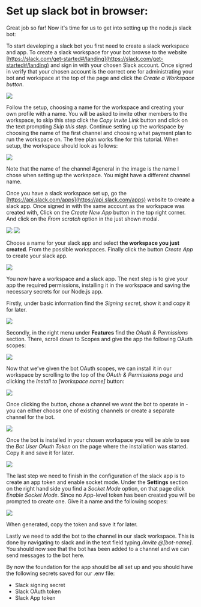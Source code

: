 # Set up slack bot in browser:

Great job so far! Now it's time for us to get into setting up the node.js slack bot:

To start developing a slack bot you first need to create a slack workspace and app. To create a slack workspace for your bot browse to the website [https://slack.com/get-started#/landing](https://slack.com/get-started#/landing) and sign in with your chosen Slack account. Once signed in verify that your chosen account is the correct one for administrating your bot and workspace at the top of the page and click the *Create a Workspace button*.

<img src="../assets/slack_4.1.png">

Follow the setup, choosing a name for the workspace and creating your own profile with a name. You will be asked to invite other members to the workspace, to skip this step click the *Copy Invite Link* button and click on the text prompting *Skip this step*. Continue setting up the workspace by choosing the name of the first channel and choosing what payment plan to run the workspace on. The free plan works fine for this tutorial. When setup, the workspace should look as follows:

<img src="../assets/slack_4.2.png">

Note that the name of the channel #general in the image is the name I chose when setting up the workspace. You might have a different channel name. 

Once you have a slack workspace set up, go the [https://api.slack.com/apps](https://api.slack.com/apps) website to create a slack app. Once signed in with the same account as the workspace was created with, Click on the *Create New App* button in the top right corner. And click on the *From scratch* option in the just shown modal.  

<img src="../assets/slack_4.3.png">
<img src="../assets/slack_4.4.png">

Choose a name for your slack app and select **the workspace you just created**. From the possible workspaces. Finally click the button *Create App* to create your slack app.

<img src="../assets/slack_4.5.png">

You now have a workspace and a slack app. The next step is to give your app the required permissions, installing it in the workspace and saving the necessary secrets for our Node.js app.

Firstly, under basic information find the *Signing secret*, show it and copy it for later.

<img src="../assets/slack_4.6.png">

Secondly, in the right menu under **Features** find the *OAuth & Permissions* section. There, scroll down to Scopes and give the app the following OAuth scopes:

<img src="../assets/slack_4.7.png">

Now that we’ve given the bot OAuth scopes, we can install it in our workspace by scrolling to the top of the *OAuth & Permissions page* and clicking the *Install to [workspace name]* button:

<img src="../assets/slack_4.8.png">

Once clicking the button, chose a channel we want the bot to operate in - you can either choose one of existing channels or create a separate channel for the bot. 

<img src="../assets/slack_4.9.png">

Once the bot is installed in your chosen workspace you will be able to see the *Bot User OAuth Token* on the page where the installation was started. Copy it and save it for later. 

<img src="../assets/slack_4.10.png">

The last step we need to finish in the configuration of the slack app is to create an app token and enable socket mode. Under the **Settings** section on the right hand side you find a *Socket Mode* option, on that page click *Enable Socket Mode*. Since no App-level token has been created you will be prompted to create one. Give it a name and the following scopes:

<img src="../assets/slack_4.11.png">

When generated, copy the token and save it for later. 

Lastly we need to add the bot to the channel in our slack workspace. This is done by navigating to slack and in the text field typing */invite @[bot-name]*. You should now see that the bot has been added to a channel and we can send messages to the bot here.

By now the foundation for the app should be all set up and you should have the following secrets saved for our .env file:
- Slack signing secret
- Slack OAuth token
- Slack App token
